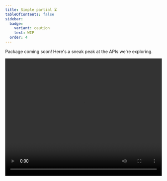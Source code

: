 ```yaml
---
title: Simple partial ⏳
tableOfContents: false
sidebar:
  badge:
    variant: caution
    text: WIP
  order: 4
---
```


Package coming soon! Here's a sneak peak at the APIs we're exploring.

<video controls width="100%" style="aspect-ratio:1.33/1" src="/assets/astro-partial-rendering-demo.mp4"></video>
